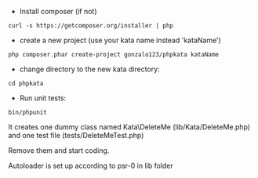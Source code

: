 * Install composer (if not)

```
curl -s https://getcomposer.org/installer | php
```

* create a new project (use your kata name instead 'kataName')

```
php composer.phar create-project gonzalo123/phpkata kataName
```

* change directory to the new kata directory:

```
cd phpkata
```

* Run unit tests:

```
bin/phpunit
```

It creates one dummy class named Kata\DeleteMe (lib/Kata/DeleteMe.php)
and one test file (tests/DeleteMeTest.php)

Remove them and start coding.

Autoloader is set up according to psr-0 in lib folder

